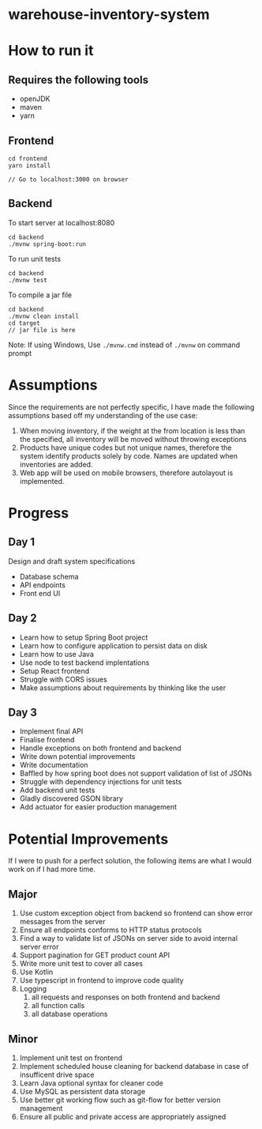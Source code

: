 # warehouse-inventory-system

# How to run it

## Requires the following tools

- openJDK
- maven
- yarn

## Frontend

```
cd frontend
yarn install

// Go to localhost:3000 on browser
```

## Backend

To start server at localhost:8080
```
cd backend
./mvnw spring-boot:run
```

To run unit tests
```
cd backend
./mvnw test
```

To compile a jar file
```
cd backend
./mvnw clean install
cd target
// jar file is here
```

Note: If using Windows, Use `./mvnw.cmd` instead of `./mvnw` on command prompt

# Assumptions

Since the requirements are not perfectly specific, I have made the following assumptions based off my understanding of the use case:

1. When moving inventory, if the weight at the from location is less than the specified, all inventory will be moved without throwing exceptions
2. Products have unique codes but not unique names, therefore the system identify products solely by code. Names are updated when inventories are added.
3. Web app will be used on mobile browsers, therefore autolayout is implemented.

# Progress
## Day 1

Design and draft system specifications
- Database schema
- API endpoints
- Front end UI

## Day 2

- Learn how to setup Spring Boot project
- Learn how to configure application to persist data on disk
- Learn how to use Java
- Use node to test backend implentations
- Setup React frontend
- Struggle with CORS issues
- Make assumptions about requirements by thinking like the user

## Day 3
- Implement final API
- Finalise frontend
- Handle exceptions on both frontend and backend
- Write down potential improvements
- Write documentation
- Baffled by how spring boot does not support validation of list of JSONs
- Struggle with dependency injections for unit tests
- Add backend unit tests
- Gladly discovered GSON library
- Add actuator for easier production management

# Potential Improvements

If I were to push for a perfect solution, the following items are what I would work on if I had more time.

## Major
1. Use custom exception object from backend so frontend can show error messages from the server
2. Ensure all endpoints conforms to HTTP status protocols
3. Find a way to validate list of JSONs on server side to avoid internal server error
4. Support pagination for GET product count API
5. Write more unit test to cover all cases
6. Use Kotlin
7. Use typescript in frontend to improve code quality
8.  Logging
    1.   all requests and responses on both frontend and backend
    2.   all function calls
    3.   all database operations

## Minor

1. Implement unit test on frontend
2. Implement scheduled house cleaning for backend database in case of insufficent drive space
3. Learn Java optional syntax for cleaner code
4. Use MySQL as persistent data storage
5. Use better git working flow such as git-flow for better version management
6. Ensure all public and private access are appropriately assigned
